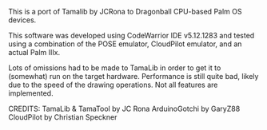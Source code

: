 This is a port of Tamalib by JCRona to Dragonball CPU-based Palm OS devices.

This software was developed using CodeWarrior IDE v5.12.1283 and tested using a combination of the POSE emulator, CloudPilot emulator, and an actual Palm IIIx.

Lots of omissions had to be made to TamaLib in order to get it to (somewhat) run on the target hardware.
Performance is still quite bad, likely due to the speed of the drawing operations.
Not all features are implemented.

CREDITS:
TamaLib & TamaTool by JC Rona
ArduinoGotchi by GaryZ88
CloudPilot by Christian Speckner
